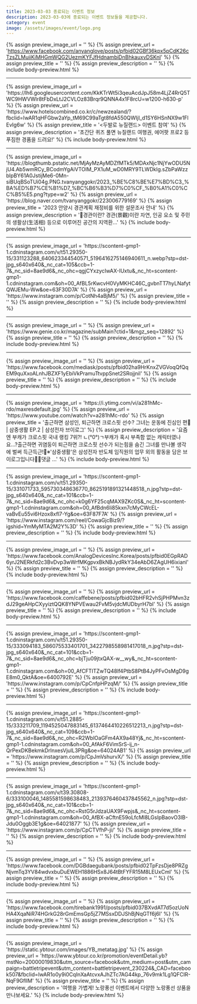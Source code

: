 ```yaml
---
title: 2023-03-03 종료되는 이벤트 정보
description: 2023-03-03에 종료되는 이벤트 정보들을 제공합니다.
category: event
image: /assets/images/event/logo.png
---
```

{% assign preview_image_url = '' %}
{% assign preview_url = 'https://www.facebook.com/anyanglove/posts/pfbid02GBf36kpx5pCdK26cTzsZLMuiiKiMHGmWQG2UezmKYFJfHdnambiDnBhkauxvDSKnl' %}
{% assign preview_title = '' %}
{% assign preview_description = '' %}
{% include body-preview.html %}
<hr>{% assign preview_image_url = 'https://lh6.googleusercontent.com/KkKTrWt5i3qeuAcdJpJ58m4LjZ4RrQ5TWC9HWVWlr8tFbDxLtJ2CVLOz83Brqr9QNNA4x1F8rcU=w1200-h630-p' %}
{% assign preview_url = 'https://www.hotelscombined.co.kr/c/newzealand/?fbclid=IwAR1qHFGbw2aYp_tM69C99aTgt8fdA550QWIjI_d1SY6HSnNX9w1FlEvIg6w' %}
{% assign preview_title = '&lt;두발로 뉴질랜드&gt; 이벤트 참여' %}
{% assign preview_description = '초간단 퀴즈 풀면 뉴질랜드 여행권, 에어팟 프로2 등 푸짐한 경품을 드려요!' %}
{% include body-preview.html %}
<hr>{% assign preview_image_url = 'https://blogthumb.pstatic.net/MjAyMzAyMDZfMTk5/MDAxNjc1NjYwODU5NjU4.Ab5wmRCy_BCodmYgAiVTOIM_PX1uM_wD0MRY9TLWDkIg.sZbPaWzzblpBY61A0JstijMe6-0Mn-siBUqBSoTUi04g.PNG.tvanyanggokr/2023_%BE%C8%BE%E7%BD%C3_%BA%ED%B7%CE%B1%D7_%BC%B6%B3%D7%C0%CF_%B0%A1%C0%CC%B5%E5.png?type=w2' %}
{% assign preview_url = 'https://blog.naver.com/tvanyanggokr/223006779169' %}
{% assign preview_title = '2023 안양시 경관계획 재정비를 위한 설문조사 안내' %}
{% assign preview_description = '📌경관이란? 경관(景觀)이란 자연, 인공 요소 및 주민의 생활상(生活相) 등으로 이루어진 공간의 지역환...' %}
{% include body-preview.html %}
<hr>{% assign preview_image_url = 'https://scontent-gmp1-1.cdninstagram.com/v/t51.29350-15/331123288_640623344540571_5196416275146940611_n.webp?stp=dst-jpg_s640x640&amp;_nc_cat=105&amp;ccb=1-7&amp;_nc_sid=8ae9d6&amp;_nc_ohc=qgjCYxzycIwAX-IUxtu&amp;_nc_ht=scontent-gmp1-1.cdninstagram.com&amp;oh=00_AfBL5rKwcvH0VyMKHC46C_gvbnTT7hyLNafytQWJEMu-Ww&amp;oe=63F30D7A' %}
{% assign preview_url = 'https://www.instagram.com/p/CotNh4aBjM5/' %}
{% assign preview_title = '' %}
{% assign preview_description = '' %}
{% include body-preview.html %}
<hr>{% assign preview_image_url = '' %}
{% assign preview_url = 'https://www.genie.co.kr/magazine/subMain?ctid=1&mgz_seq=12892' %}
{% assign preview_title = '' %}
{% assign preview_description = '' %}
{% include body-preview.html %}
<hr>{% assign preview_image_url = '' %}
{% assign preview_url = 'https://www.facebook.com/mediask/posts/pfbid02ha9HrKnxZVGVoqQfQqEM9quXxoALnhJBZXF1yEbiVkPramuTtvppSnet2SRojjnil' %}
{% assign preview_title = '' %}
{% assign preview_description = '' %}
{% include body-preview.html %}
<hr>{% assign preview_image_url = 'https://i.ytimg.com/vi/a281hMc-rdo/maxresdefault.jpg' %}
{% assign preview_url = 'https://www.youtube.com/watch?v=a281hMc-rdo' %}
{% assign preview_title = '출근하면 삼성인, 퇴근하면 크로스핏 선수? 그녀는 운동에 진심인 편💪 | 삼중생활 EP.2 | 삼성전자 브이로그' %}
{% assign preview_description = '요즘엔 부캐가 크로스핏 국내 랭킹 7위?! ㄴ(°0°)ㄱ부캐가 혹시 부족함 없는 캐릭터였나요…?출근하면 귀염둥이 퇴근하면 크로스핏 선수가 되는힘을 숨긴 그녀를 만나볼 생각에 벌써 득근득근!💪※&#39;삼중생활&#39;은 삼성전자 반도체 임직원의 업무 외의 활동을 담은 브이로그입니다👀📢댓글 ...' %}
{% include body-preview.html %}
<hr>{% assign preview_image_url = 'https://scontent-gmp1-1.cdninstagram.com/v/t51.29350-15/331071733_595730348636770_8625191891321448518_n.jpg?stp=dst-jpg_s640x640&amp;_nc_cat=101&amp;ccb=1-7&amp;_nc_sid=8ae9d6&amp;_nc_ohc=k0g6YF25cqMAX9ZKc0S&amp;_nc_ht=scontent-gmp1-1.cdninstagram.com&amp;oh=00_AfBdn6li85kxn7cMyCWcEL-vaBvEu55vi6Hzox8xfl7-Yg&amp;oe=63F87F7A' %}
{% assign preview_url = 'https://www.instagram.com/reel/CowaGjcBiz9/?igshid=YmMyMTA2M2Y%3D' %}
{% assign preview_title = '' %}
{% assign preview_description = '' %}
{% include body-preview.html %}
<hr>{% assign preview_image_url = '' %}
{% assign preview_url = 'https://www.facebook.com/AnalogDevicesInc.Korea/posts/pfbid0EGpRAD6yrJ2NERkfd2c3BvDvp3wWrfMKgpvxBkNBJydRkY34eAbD6ZAgUH6ixianl' %}
{% assign preview_title = '' %}
{% assign preview_description = '' %}
{% include body-preview.html %}
<hr>{% assign preview_image_url = '' %}
{% assign preview_url = 'https://www.facebook.com/caffebene/posts/pfbid02bHFR2vhSjPHPMvn3zdJ29geAHpCXyyiztQQK8YNPVEwau2FvM5vjdcMUDbyrH7bl' %}
{% assign preview_title = '' %}
{% assign preview_description = '' %}
{% include body-preview.html %}
<hr>{% assign preview_image_url = 'https://scontent-gmp1-1.cdninstagram.com/v/t51.29350-15/333094183_586075533401701_3422798558981417018_n.jpg?stp=dst-jpg_s640x640&amp;_nc_cat=101&amp;ccb=1-7&amp;_nc_sid=8ae9d6&amp;_nc_ohc=bjTju09jtxQAX-w__wy&amp;_nc_ht=scontent-gmp1-1.cdninstagram.com&amp;oh=00_AfCFTITZwTQ48lf4PtbS8PtB4JyPFvOsMgD9gE8m0_QktA&amp;oe=6400792E' %}
{% assign preview_url = 'https://www.instagram.com/p/CpCnfpHPzqM/' %}
{% assign preview_title = '' %}
{% assign preview_description = '' %}
{% include body-preview.html %}
<hr>{% assign preview_image_url = 'https://scontent-gmp1-1.cdninstagram.com/v/t51.2885-15/333211709_1194525047883145_6137464410226512213_n.jpg?stp=dst-jpg_s640x640&amp;_nc_cat=109&amp;ccb=1-7&amp;_nc_sid=8ae9d6&amp;_nc_ohc=R2WblOaGFm4AX9a48Yj&amp;_nc_ht=scontent-gmp1-1.cdninstagram.com&amp;oh=00_AfAkF6VimSrS-ij_n-QrPexDKBekmkDrlnxesVjulL3PRg&amp;oe=64024AB1' %}
{% assign preview_url = 'https://www.instagram.com/p/CpJmVshurvX/' %}
{% assign preview_title = '' %}
{% assign preview_description = '' %}
{% include body-preview.html %}
<hr>{% assign preview_image_url = 'https://scontent-gmp1-1.cdninstagram.com/v/t39.30808-6/333100046_1485581598638483_2139376460437845562_n.jpg?stp=dst-jpg_s640x640&amp;_nc_cat=101&amp;ccb=1-7&amp;_nc_sid=8ae9d6&amp;_nc_ohc=RstG5rJdzaUAX9Fwpjs&amp;_nc_ht=scontent-gmp1-1.cdninstagram.com&amp;oh=00_AfBX-aCftnE59oLfcMl8LGsIpBaovO3lB-Jdu0Oggb3E1g&amp;oe=64021877' %}
{% assign preview_url = 'https://www.instagram.com/p/CpCTVfhP-ji/' %}
{% assign preview_title = '' %}
{% assign preview_description = '' %}
{% include body-preview.html %}
<hr>{% assign preview_image_url = '' %}
{% assign preview_url = 'https://www.facebook.com/DGBdaegubank/posts/pfbid02TpFzsDje8PRZgNjvmTq3YV84wdvxbuDuEWEH1886HSx8J64tBtFYFR15M8LEUxCml' %}
{% assign preview_title = '' %}
{% assign preview_description = '' %}
{% include body-preview.html %}
<hr>{% assign preview_image_url = '' %}
{% assign preview_url = 'https://www.facebook.com/tirebank1991/posts/pfbid037BXvdAT7d5ozUoNHA4XqaNiR74HGrkG28rGmEmsGp5jZ7MSsxDDJShBjNqGTf6j6l' %}
{% assign preview_title = '' %}
{% assign preview_description = '' %}
{% include body-preview.html %}
<hr>{% assign preview_image_url = 'https://static.ybtour.com/images/YB_metatag.jpg' %}
{% assign preview_url = 'https://www.ybtour.co.kr/promotion/eventDetail.yb?mstNo=20000019830&utm_source=facebook&utm_medium=post&utm_campaign=battletripevent&utm_content=battletripevent_230224&_CAD=facebook507&fbclid=IwAR1o0y9i0CqInXaAtcvxAJhZTc7AG44kp_76v9mk1Lg1QFCIR-NqF9GfllM' %}
{% assign preview_title = '' %}
{% assign preview_description = '여행을 가볍게! 노랑풍선 이벤트에서 다양한 노랑풍선 상품을 만나보세요.' %}
{% include body-preview.html %}